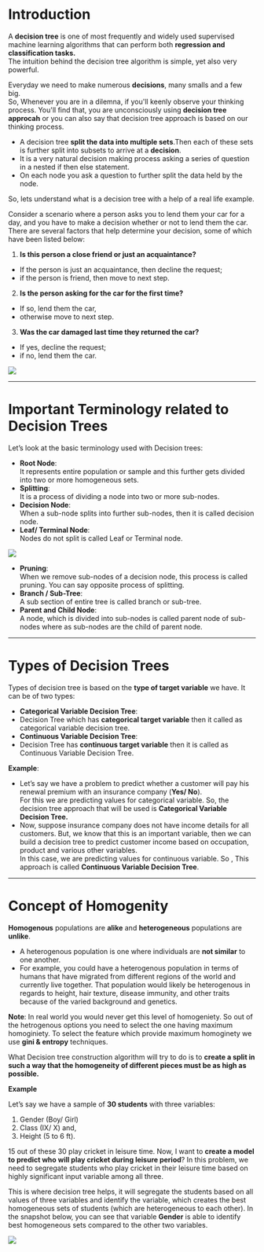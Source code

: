 # Introduction

A __decision tree__ is one of most frequently and widely used supervised machine learning algorithms that can perform both __regression and classification tasks.__<br/>
The intuition behind the decision tree algorithm is simple, yet also very powerful.<br/>

Everyday we need to make numerous __decisions__, many smalls and a few big.<br>
So, Whenever you are in a dilemna, if you'll keenly observe your thinking process. You'll find that, you are unconsciously using __decision tree approcah__ or you can also say that decision tree approach is based on our thinking process. <br/>

- A decision tree __split the data into multiple sets__.Then each of these sets is further split into subsets to arrive at a __decision__.<br/>
- It is a very natural decision making process asking a series of question in a nested if then else statement.
- On each node you ask a question to further split the data held by the node. <br/>

So, lets understand what is a decision tree with a help of a real life example.<br>


Consider a scenario where a person asks you to lend them your car for a day, and you have to make a decision whether or not to lend them the car. There are several factors that help determine your decision, some of which have been listed below:

1. __Is this person a close friend or just an acquaintance?__
 - If the person is just an acquaintance, then decline the request;
 - if the person is friend, then move to next step.

2. __Is the person asking for the car for the first time?__
 - If so, lend them the car,
 - otherwise move to next step.

3. __Was the car damaged last time they returned the car?__
 - If yes, decline the request; 
 - if no, lend them the car.<br/>

[![](https://s3.amazonaws.com/stackabuse/media/decision-trees-python-scikit-learn-1.png)](https://s3.amazonaws.com/stackabuse/media/decision-trees-python-scikit-learn-1.png)

---

# Important Terminology related to Decision Trees

Let’s look at the basic terminology used with Decision trees:

- __Root Node__: <br/>It represents entire population or sample and this further gets divided into two or more homogeneous sets.
- __Splitting__: <br/>It is a process of dividing a node into two or more sub-nodes.
- __Decision Node__:<br/> When a sub-node splits into further sub-nodes, then it is called decision node.
- __Leaf/ Terminal Node__:<br/> Nodes do not split is called Leaf or Terminal node.

[![](https://miro.medium.com/max/688/1*bcLAJfWN2GpVQNTVOCrrvw.png)](https://miro.medium.com/max/688/1*bcLAJfWN2GpVQNTVOCrrvw.png)

- __Pruning__:<br/> When we remove sub-nodes of a decision node, this process is called pruning. You can say opposite process of splitting.
- __Branch / Sub-Tree__:<br/> A sub section of entire tree is called branch or sub-tree.
- __Parent and Child Node__:<br/> A node, which is divided into sub-nodes is called parent node of sub-nodes where as sub-nodes are the child of parent node.

---

# Types of Decision Trees

Types of decision tree is based on the __type of target variable__ we have. It can be of two types:

- __Categorical Variable Decision Tree__: <br/>
 - Decision Tree which has __categorical target variable__ then it called as categorical variable decision tree.
- __Continuous Variable Decision Tree__:<br/>
 - Decision Tree has __continuous target variable__ then it is called as Continuous Variable Decision Tree.<br/>
 
__Example__:<br/>
- Let’s say we have a problem to predict whether a customer will pay his renewal premium with an insurance company (__Yes/ No__).<br/> For this we are predicting values for categorical variable. So, the decision tree approach that will be used is __Categorical Variable Decision Tree.__ <br/>
- Now, suppose insurance company does not have income details for all customers. But, we know that this is an important variable, then we can build a decision tree to predict customer income based on occupation, product and various other variables.<br/> In this case, we are predicting values for continuous variable. So , This approach is called __Continuous Variable Decision Tree__.

---

# Concept of Homogenity

__Homogenous__ populations are __alike__ and __heterogeneous__ populations are __unlike__.<br/>
- A heterogenous population is one where individuals are __not similar__ to one another.<br/>
- For example, you could have a heterogenous population in terms of humans that have migrated from different regions of the world and currently live together. That population would likely be heterogenous in regards to height, hair texture, disease immunity, and other traits because of the varied background and genetics.

__Note__: In real world you would never get this level of homogeniety. So out of the hetrogenous options you need to select the one having maximum homoginiety. To select the feature which provide maximum homoginety we use __gini & entropy__ techniques.

What Decision tree construction algorithm will try to do is to __create a split in such a way that the homogeneity of different pieces must be as high as possible.__

__Example__

Let’s say we have a sample of __30 students__ with three variables:
1. Gender (Boy/ Girl)
2. Class (IX/ X) and,
3. Height (5 to 6 ft).<br/>

15 out of these 30 play cricket in leisure time. Now, I want to __create a model to predict who will play cricket during leisure period__? In this problem, we need to segregate students who play cricket in their leisure time based on highly significant input variable among all three.

This is where decision tree helps, it will segregate the students based on all values of three variables and identify the variable, which creates the best homogeneous sets of students (which are heterogeneous to each other). In the snapshot below, you can see that variable __Gender__ is able to identify best homogeneous sets compared to the other two variables.

[![](https://clearpredictions.com/Images/Test.png)](https://clearpredictions.com/Images/Test.png)


